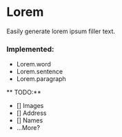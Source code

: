 Lorem
=====
Easily generate lorem ipsum filler text.

### Implemented:
- Lorem.word
- Lorem.sentence
- Lorem.paragraph


** TODO:**
 - [] Images
 - [] Address
 - [] Names
 - ...More?
